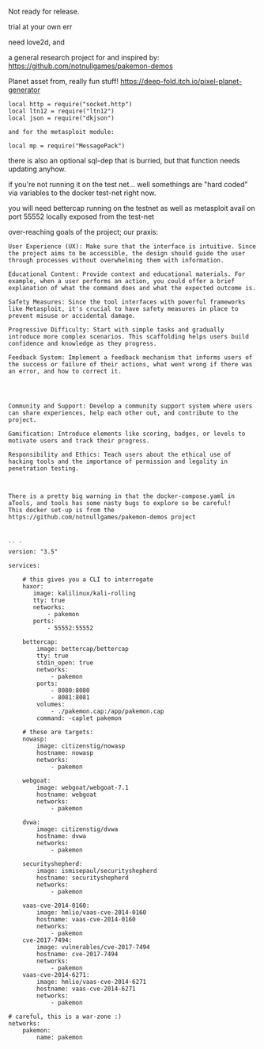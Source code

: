 Not ready for release. 

trial at your own err

need love2d, and 



a general research project for and inspired by:
https://github.com/notnullgames/pakemon-demos

Planet asset from, really fun stuff! 
https://deep-fold.itch.io/pixel-planet-generator


```
local http = require("socket.http")
local ltn12 = require("ltn12")
local json = require("dkjson")

and for the metasploit module:
 
local mp = require("MessagePack")

```

there is also an optional sql-dep that is burried, but that function needs updating anyhow.

if you're not running it on the test net... well somethings are "hard coded" via variables to the docker test-net right now.

you will need bettercap running on the testnet as well as metasploit avail on port 55552 locally exposed from the test-net


over-reaching goals of the project; our praxis: 

    User Experience (UX): Make sure that the interface is intuitive. Since the project aims to be accessible, the design should guide the user through processes without overwhelming them with information.

    Educational Content: Provide context and educational materials. For example, when a user performs an action, you could offer a brief explanation of what the command does and what the expected outcome is.

    Safety Measures: Since the tool interfaces with powerful frameworks like Metasploit, it's crucial to have safety measures in place to prevent misuse or accidental damage.

    Progressive Difficulty: Start with simple tasks and gradually introduce more complex scenarios. This scaffolding helps users build confidence and knowledge as they progress.

    Feedback System: Implement a feedback mechanism that informs users of the success or failure of their actions, what went wrong if there was an error, and how to correct it.




    Community and Support: Develop a community support system where users can share experiences, help each other out, and contribute to the project.

    Gamification: Introduce elements like scoring, badges, or levels to motivate users and track their progress.

    Responsibility and Ethics: Teach users about the ethical use of hacking tools and the importance of permission and legality in penetration testing.

```


There is a pretty big warning in that the docker-compose.yaml in aTools, and tools has some nasty bugs to explore so be careful! 
This docker set-up is from the https://github.com/notnullgames/pakemon-demos project



`` `
version: "3.5"

services:
    
    # this gives you a CLI to interrogate
    haxor:
       image: kalilinux/kali-rolling
       tty: true
       networks:
           - pakemon
       ports:
           - 55552:55552

    bettercap:
        image: bettercap/bettercap
        tty: true
        stdin_open: true
        networks:
            - pakemon
        ports:
            - 8080:8080
            - 8081:8081
        volumes:
            - ./pakemon.cap:/app/pakemon.cap
        command: -caplet pakemon

    # these are targets:
    nowasp:
        image: citizenstig/nowasp
        hostname: nowasp
        networks:
            - pakemon
    
    webgoat:
        image: webgoat/webgoat-7.1
        hostname: webgoat
        networks:
            - pakemon
    
    dvwa:
        image: citizenstig/dvwa
        hostname: dvwa
        networks:
            - pakemon
    
    securityshepherd:
        image: ismisepaul/securityshepherd
        hostname: securityshepherd
        networks:
            - pakemon

    vaas-cve-2014-0160:
        image: hmlio/vaas-cve-2014-0160
        hostname: vaas-cve-2014-0160
        networks:
            - pakemon
    cve-2017-7494:
        image: vulnerables/cve-2017-7494
        hostname: cve-2017-7494
        networks:
            - pakemon
    vaas-cve-2014-6271:
        image: hmlio/vaas-cve-2014-6271
        hostname: vaas-cve-2014-6271
        networks:
            - pakemon

# careful, this is a war-zone :)
networks:
    pakemon:
        name: pakemon
```



